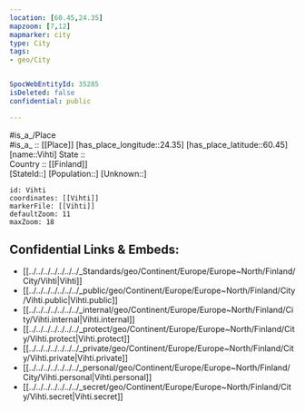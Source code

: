 ```yaml
---
location: [60.45,24.35] 
mapzoom: [7,12] 
mapmarker: city 
type: City
tags:
- geo/City


SpocWebEntityId: 35285
isDeleted: false
confidential: public

---
```

#is_a_/Place  
#is_a_ :: [[Place]] 
[has_place_longitude::24.35] 
[has_place_latitude::60.45] 
[name::Vihti] 
State ::  
Country :: [[Finland]]  
[StateId::] 
[Population::] 
[Unknown::] 


```leaflet
id: Vihti
coordinates: [[Vihti]] 
markerFile: [[Vihti]] 
defaultZoom: 11 
maxZoom: 18
```


## Confidential Links & Embeds: 
- [[../../../../../../../_Standards/geo/Continent/Europe/Europe~North/Finland/City/Vihti|Vihti]] 
- [[../../../../../../../_public/geo/Continent/Europe/Europe~North/Finland/City/Vihti.public|Vihti.public]] 
- [[../../../../../../../_internal/geo/Continent/Europe/Europe~North/Finland/City/Vihti.internal|Vihti.internal]] 
- [[../../../../../../../_protect/geo/Continent/Europe/Europe~North/Finland/City/Vihti.protect|Vihti.protect]] 
- [[../../../../../../../_private/geo/Continent/Europe/Europe~North/Finland/City/Vihti.private|Vihti.private]] 
- [[../../../../../../../_personal/geo/Continent/Europe/Europe~North/Finland/City/Vihti.personal|Vihti.personal]] 
- [[../../../../../../../_secret/geo/Continent/Europe/Europe~North/Finland/City/Vihti.secret|Vihti.secret]] 
